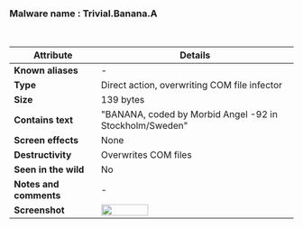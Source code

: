 <h3>Malware name	: Trivial.Banana.A</h3><br>

| **Attribute**          | **Details** |
|------------------------|------------|
| **Known aliases**      | - |
| **Type**              | Direct action, overwriting COM file infector |
| **Size** | 139 bytes |
| **Contains text**     | "BANANA, coded by Morbid Angel -92 in Stockholm/Sweden" |
| **Screen effects**    | None |
| **Destructivity**     | Overwrites COM files |
| **Seen in the wild**  | No |
| **Notes and comments** | - |
| **Screenshot** |<img src="https://github.com/user-attachments/assets/697da248-6f84-4fd3-82fb-01d237f74138" width=50% height=50%>|








